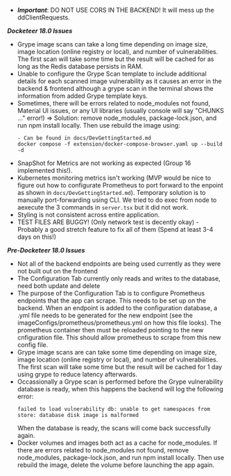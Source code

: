 * ***Important***: DO NOT USE CORS IN THE BACKEND! It will mess up the ddClientRequests. 


***Docketeer 18.0 Issues***
* Grype image scans can take a long time depending on image size, image location (online registry or local), and number of vulnerabilities. The first scan will take some time but the result will be cached for as long as the Redis database persists in RAM.
* Unable to configure the Grype Scan template to include additional details for each scanned image vulnerability as it causes an error in the backend & frontend although a grype scan in the terminal shows the information from added Grype template keys. 
* Sometimes, there will be errors related to node_modules not found, Material UI issues, or any UI libraries (usually console will say "CHUNKS ..." error!) => Solution: remove node_modules, package-lock.json, and run npm install locally. Then use rebuild the image using:
    ```
    - Can be found in docs/DevGettingStarted.md
    docker compose -f extension/docker-compose-browser.yaml up --build -d
    ```
* SnapShot for Metrics are not working as expected (Group 16 implemented this!).
* Kubernetes monitoring metrics isn't working (MVP would be nice to figure out how to configurate Prometheus to port forward to the enpoint as shown in `docs/DevGettingStarted.md`). Temporary solution is to manually port-forwarding using CLI. We tried to do exec from node to aexecute the 3 commands in `server.tsx` but it did not work.
* Styling is not consistent across entire application.
* TEST FILES ARE BUGGY! (Only network test is decently okay) - Probably a good stretch feature to fix all of them (Spend at least 3-4 days on this!)


***Pre-Docketeer 18.0 Issues*** 

* Not all of the backend endpoints are being used currently as they were not built out on the frontend
* The Configuration Tab currently only reads and writes to the database, need both update and delete
* The purpose of the Configuration Tab is to configure Prometheus endpoints that the app can scrape. This needs to be set up on the backend. When an endpoint is added to the configuration database, a .yml file needs to be generated for the new endpoint (see the imageConfigs/prometheus/prometheus.yml on how this file looks). The prometheus container then must be reloaded pointing to the new cnfiguration file. This should allow prometheus to scrape from this new config file. 
* Grype image scans are can take some time depending on image size, image location (online registry or local), and number of vulnerabilities. The first scan will take some time but the result will be cached for 1 day using grype to reduce latency afterwards.
* Occassionally a Grype scan is performed before the Grype vulnerability database is ready, when this happens the backend will log the following error:
  ```
  failed to load vulnerability db: unable to get namespaces from store: database disk image is malformed
  ```
  When the database is ready, the scans will come back successfully again.
* Docker volumes and images both act as a cache for node_modules. If there are errors related to node_modules not found, remove node_modules, package-lock.json, and run npm install locally. Then use rebuild the image, delete the volume before launching the app again. 